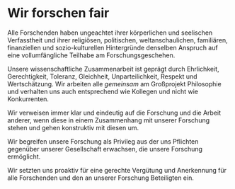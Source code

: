 <!--
   NAME - The NAME of this project is:
ethos

  FILE - The FILENAME of the current file is:
/v1a1.md

  CREATION - This project was CREATED on:
2017-01-28-16:15:00 UTC

  MODIFICATION - This project was last MODIFIED on:
2017-01-28-16:15:00 UTC

  VERSION - The current VERSION of this project is:
<git-commit-hash>-2017-01-28-16:15:00 UTC

  CREATOR(S) - This project was CREATED by:
Michael Czechowski, Martin Maga

  CONTACT - You can CONTACT the creator(s) or developer(s) of this project at:
E-Mail: mail@martinmaga.de

  COPYRIGHT - The COPYRIGHT holder of this project is:
COPYRIGHT (c) 2016 Martin Maga

  LICENSE - This project is LICENSED under the following license:
Martin Maga 2016 CC BY-SA 4.0 https://creativecommons.org

  SUBFILE – This is a SUBFILE! For more INFORMATION on this project go to:
/README.md
-->

# Wir forschen fair
Alle Forschenden haben ungeachtet ihrer körperlichen und seelischen Verfasstheit und ihrer religiösen, politischen, weltanschaulichen, familiären, finanziellen und sozio-kulturellen Hintergründe denselben Anspruch auf eine vollumfängliche Teilhabe am Forschungsgeschehen.

Unsere wissenschaftliche Zusammenarbeit ist geprägt durch Ehrlichkeit, Gerechtigkeit, Toleranz, Gleichheit, Unparteilichkeit, Respekt und Wertschätzung. Wir arbeiten alle *gemeinsam* am Großprojekt Philosophie und verhalten uns auch entsprechend wie Kollegen und nicht wie Konkurrenten.

Wir verweisen immer klar und eindeutig auf die Forschung und die Arbeit anderer, wenn diese in einem Zusammenhang mit unserer Forschung stehen und gehen konstruktiv mit diesen um.

Wir begreifen unsere Forschung als Privileg aus der uns Pflichten gegenüber unserer Gesellschaft erwachsen, die unsere Forschung ermöglicht.

Wir setzten uns proaktiv für eine gerechte Vergütung und Anerkennung für alle Forschenden und den an unserer Forschung Beteiligten ein.
